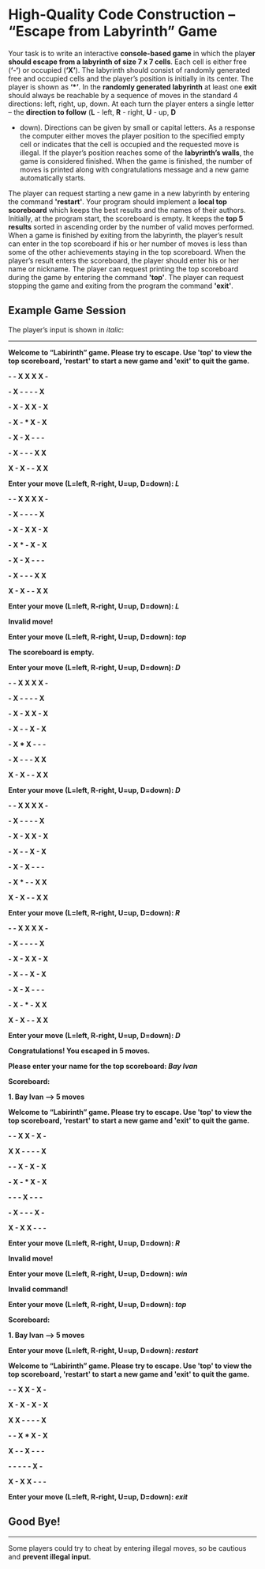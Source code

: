 High-Quality Code Construction – “Escape from Labyrinth” Game
=============================================================

Your task is to write an interactive **console-based game** in which the
play**er should escape from a labyrinth of size 7 x 7 cells**. Each cell
is either free (**‘-‘**) or occupied (**‘X’**). The labyrinth should
consist of randomly generated free and occupied cells and the player’s
position is initially in its center. The player is shown as **‘\*’**. In
the **randomly generated labyrinth** at least one **exit** should always
be reachable by a sequence of moves in the standard 4 directions: left,
right, up, down. At each turn the player enters a single letter – the
**direction to follow** (**L** - left, **R** - right, **U** - up, **D**
- down). Directions can be given by small or capital letters. As a
response the computer either moves the player position to the specified
empty cell or indicates that the cell is occupied and the requested move
is illegal. If the player’s position reaches some of the **labyrinth’s
walls**, the game is considered finished. When the game is finished, the
number of moves is printed along with congratulations message and a new
game automatically starts.

The player can request starting a new game in a new labyrinth by
entering the command **'restart'**. Your program should implement a
**local top scoreboard** which keeps the best results and the names of
their authors. Initially, at the program start, the scoreboard is empty.
It keeps the **top 5 results** sorted in ascending order by the number
of valid moves performed. When a game is finished by exiting from the
labyrinth, the player’s result can enter in the top scoreboard if his or
her number of moves is less than some of the other achievements staying
in the top scoreboard. When the player’s result enters the scoreboard,
the player should enter his or her name or nickname. The player can
request printing the top scoreboard during the game by entering the
command **'top'**. The player can request stopping the game and exiting
from the program the command **'exit'**.

Example Game Session
--------------------

The player’s input is shown in *italic*:

  ---------------------------------------------------------------------------------------------------------------------------------------------------------
  **Welcome to “Labirinth” game. Please try to escape. Use 'top' to view the top scoreboard, 'restart' to start a new game and 'exit' to quit the game.**

  **- - X X X X -**

  **- X - - - - X**

  **- X - X X - X**

  **- X - \* X - X**

  **- X - X - - -**

  **- X - - - X X**

  **X - X - - X X**

  **Enter your move (L=left, R-right, U=up, D=down): *L***

  **- - X X X X -**

  **- X - - - - X**

  **- X - X X - X**

  **- X \* - X - X**

  **- X - X - - -**

  **- X - - - X X**

  **X - X - - X X**

  **Enter your move (L=left, R-right, U=up, D=down): *L***

  **Invalid move!**

  **Enter your move (L=left, R-right, U=up, D=down): *top***

  **The scoreboard is empty.**

  **Enter your move (L=left, R-right, U=up, D=down): *D***

  **- - X X X X -**

  **- X - - - - X**

  **- X - X X - X**

  **- X - - X - X**

  **- X \* X - - -**

  **- X - - - X X**

  **X - X - - X X**

  **Enter your move (L=left, R-right, U=up, D=down): *D***

  **- - X X X X -**

  **- X - - - - X**

  **- X - X X - X**

  **- X - - X - X**

  **- X - X - - -**

  **- X \* - - X X**

  **X - X - - X X**

  **Enter your move (L=left, R-right, U=up, D=down): *R***

  **- - X X X X -**

  **- X - - - - X**

  **- X - X X - X**

  **- X - - X - X**

  **- X - X - - -**

  **- X - \* - X X**

  **X - X - - X X**

  **Enter your move (L=left, R-right, U=up, D=down): *D***

  **Congratulations! You escaped in 5 moves.**

  **Please enter your name for the top scoreboard: *Bay Ivan***

  **Scoreboard:**

  **1. Bay Ivan --&gt; 5 moves**

  **Welcome to “Labirinth” game. Please try to escape. Use 'top' to view the top scoreboard, 'restart' to start a new game and 'exit' to quit the game.**

  **- - X X - X -**

  **X X - - - - X**

  **- - X - X - X**

  **- X - \* X - X**

  **- - - X - - -**

  **- X - - - X -**

  **X - X X - - -**

  **Enter your move (L=left, R-right, U=up, D=down): *R***

  **Invalid move!**

  **Enter your move (L=left, R-right, U=up, D=down): *win***

  **Invalid command!**

  **Enter your move (L=left, R-right, U=up, D=down): *top***

  **Scoreboard:**

  **1. Bay Ivan --&gt; 5 moves**

  **Enter your move (L=left, R-right, U=up, D=down): *restart***

  **Welcome to “Labirinth” game. Please try to escape. Use 'top' to view the top scoreboard, 'restart' to start a new game and 'exit' to quit the game.**

  **- - X X - X -**

  **X - X - X - X**

  **X X - - - - X**

  **- - X \* X - X**

  **X - - X - - -**

  **- - - - - X -**

  **X - X X - - -**

  **Enter your move (L=left, R-right, U=up, D=down): *exit***

  **Good Bye!**
  ---------------------------------------------------------------------------------------------------------------------------------------------------------
  ---------------------------------------------------------------------------------------------------------------------------------------------------------

Some players could try to cheat by entering illegal moves, so be
cautious and **prevent illegal input**.
